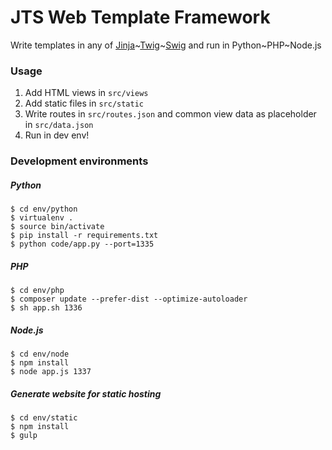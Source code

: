 
# JTS Web Template Framework

Write templates in any of [Jinja](http://jinja.pocoo.org/)~[Twig](http://twig.sensiolabs.org/)~[Swig](http://paularmstrong.github.io/swig/) and run in Python~PHP~Node.js

### Usage

1. Add HTML views in `src/views`
1. Add static files in `src/static`
1. Write routes in `src/routes.json` and common view data as placeholder in `src/data.json`
1. Run in dev env!

### Development environments

##### Python

```shell
$ cd env/python
$ virtualenv .
$ source bin/activate
$ pip install -r requirements.txt
$ python code/app.py --port=1335
```

##### PHP

```shell
$ cd env/php
$ composer update --prefer-dist --optimize-autoloader
$ sh app.sh 1336
```

##### Node.js

```shell
$ cd env/node
$ npm install
$ node app.js 1337
```

##### Generate website for static hosting

```shell
$ cd env/static
$ npm install
$ gulp
```

